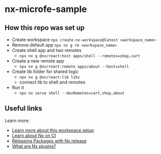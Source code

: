 # nx-microfe-sample


## How this repo was set up
- Create workspace `npx create-nx-workspace@latest <workspace_name>`
- Remove default app `npx nx g rm <workspace_name>`
- Create shell app and two remotes 
    - `npx nx g @nx/react:host apps/shell --remotes=shop,cart` 
- Create a new remote app
    - `npx nx g @nx/react:remote apps/about --host=shell`
- Create lib folder for shared logic 
    - `npx nx g @nx/react:lib libs`
    - connect lib to shell and remotes
- Run it
    - `npx nx serve shell --devRemotes=cart,shop,about`


## Useful links

Learn more:

- [Learn more about this workspace setup](https://nx.dev/getting-started/tutorials/react-monorepo-tutorial?utm_source=nx_project&amp;utm_medium=readme&amp;utm_campaign=nx_projects)
- [Learn about Nx on CI](https://nx.dev/ci/intro/ci-with-nx?utm_source=nx_project&utm_medium=readme&utm_campaign=nx_projects)
- [Releasing Packages with Nx release](https://nx.dev/features/manage-releases?utm_source=nx_project&utm_medium=readme&utm_campaign=nx_projects)
- [What are Nx plugins?](https://nx.dev/concepts/nx-plugins?utm_source=nx_project&utm_medium=readme&utm_campaign=nx_projects)

